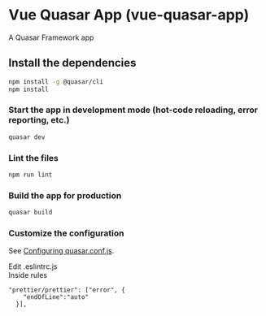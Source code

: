 # Vue Quasar App (vue-quasar-app)

A Quasar Framework app

## Install the dependencies
```bash
npm install -g @quasar/cli
npm install
```

### Start the app in development mode (hot-code reloading, error reporting, etc.)
```bash
quasar dev
```

### Lint the files
```bash
npm run lint
```

### Build the app for production
```bash
quasar build
```

### Customize the configuration
See [Configuring quasar.conf.js](https://quasar.dev/quasar-cli/quasar-conf-js).

Edit .eslintrc.js  
Inside rules  
```
"prettier/prettier": ["error", {
    "endOfLine":"auto"
  }],
```